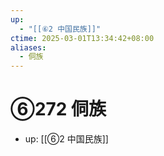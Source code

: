 ```yaml
---
up:
  - "[[⑥2 中国民族]]"
ctime: 2025-03-01T13:34:42+08:00
aliases:
  - 侗族
---
```


# ⑥272 侗族

- up: [[⑥2 中国民族]]
